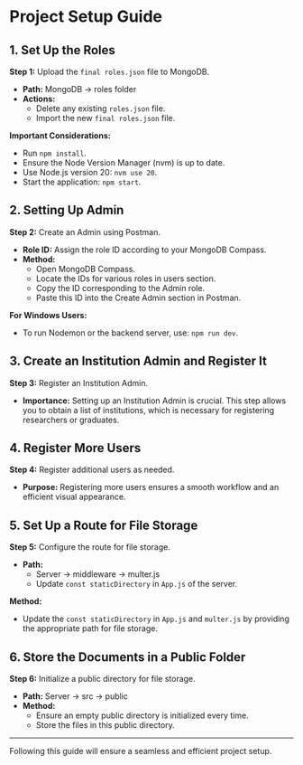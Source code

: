 # Project Setup Guide

## 1. Set Up the Roles

**Step 1:** Upload the `final roles.json` file to MongoDB.

- **Path:** MongoDB -> roles folder
- **Actions:** 
  - Delete any existing `roles.json` file.
  - Import the new `final roles.json` file.

**Important Considerations:**
- Run `npm install`.
- Ensure the Node Version Manager (nvm) is up to date.
- Use Node.js version 20: `nvm use 20`.
- Start the application: `npm start`.

## 2. Setting Up Admin

**Step 2:** Create an Admin using Postman.

- **Role ID:** Assign the role ID according to your MongoDB Compass.
- **Method:**
  - Open MongoDB Compass.
  - Locate the IDs for various roles in users section.
  - Copy the ID corresponding to the Admin role.
  - Paste this ID into the Create Admin section in Postman.

**For Windows Users:**
- To run Nodemon or the backend server, use: `npm run dev`.

## 3. Create an Institution Admin and Register It

**Step 3:** Register an Institution Admin.

- **Importance:** Setting up an Institution Admin is crucial. This step allows you to obtain a list of institutions, which is necessary for registering researchers or graduates.

## 4. Register More Users

**Step 4:** Register additional users as needed.

- **Purpose:** Registering more users ensures a smooth workflow and an efficient visual appearance.

## 5. Set Up a Route for File Storage

**Step 5:** Configure the route for file storage.

- **Path:** 
  - Server -> middleware -> multer.js
  - Update `const staticDirectory` in `App.js` of the server.

**Method:**
- Update the `const staticDirectory` in `App.js` and `multer.js` by providing the appropriate path for file storage.

## 6. Store the Documents in a Public Folder

**Step 6:** Initialize a public directory for file storage.

- **Path:** Server -> src -> public
- **Method:**
  - Ensure an empty public directory is initialized every time.
  - Store the files in this public directory.

---

Following this guide will ensure a seamless and efficient project setup.
